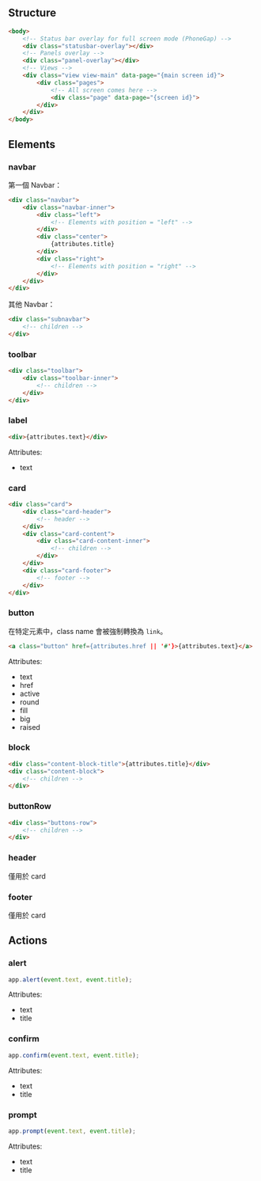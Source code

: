 ## Structure

``` html
<body>
    <!-- Status bar overlay for full screen mode (PhoneGap) -->
    <div class="statusbar-overlay"></div>
    <!-- Panels overlay -->
    <div class="panel-overlay"></div>
    <!-- Views -->
    <div class="view view-main" data-page="{main screen id}">
        <div class="pages">
            <!-- All screen comes here -->
            <div class="page" data-page="{screen id}">
        </div>
    </div>
</body>
```

## Elements

### navbar

第一個 Navbar：

``` html
<div class="navbar">
    <div class="navbar-inner">
        <div class="left">
            <!-- Elements with position = "left" -->
        </div>
        <div class="center">
            {attributes.title}
        </div>
        <div class="right">
            <!-- Elements with position = "right" -->
        </div>
    </div>
</div>
```

其他 Navbar：

``` html
<div class="subnavbar">
    <!-- children -->
</div>
```

### toolbar

``` html
<div class="toolbar">
    <div class="toolbar-inner">
        <!-- children -->
    </div>
</div>
```

### label

``` html
<div>{attributes.text}</div>
```

Attributes:

- text

### card

``` html
<div class="card">
    <div class="card-header">
        <!-- header -->
    </div>
    <div class="card-content">
        <div class="card-content-inner">
            <!-- children -->
        </div>
    </div>
    <div class="card-footer">
        <!-- footer -->
    </div>
</div>
```

### button

在特定元素中，class name 會被強制轉換為 `link`。

``` html
<a class="button" href={attributes.href || '#'}>{attributes.text}</a>
```

Attributes:

- text
- href
- active
- round
- fill
- big
- raised

### block

``` html
<div class="content-block-title">{attributes.title}</div>
<div class="content-block">
    <!-- children -->
</div>
```

### buttonRow

``` html
<div class="buttons-row">
    <!-- children -->
</div>
```

### header

僅用於 card

### footer

僅用於 card

## Actions

### alert

``` js
app.alert(event.text, event.title);
```

Attributes:

- text
- title

### confirm

``` js
app.confirm(event.text, event.title);
```

Attributes:

- text
- title

### prompt

``` js
app.prompt(event.text, event.title);
```

Attributes:

- text
- title
